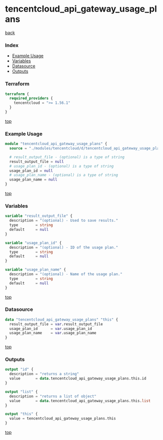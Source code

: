# tencentcloud_api_gateway_usage_plans

[back](../tencentcloud.md)

### Index

- [Example Usage](#example-usage)
- [Variables](#variables)
- [Datasource](#datasource)
- [Outputs](#outputs)

### Terraform

```terraform
terraform {
  required_providers {
    tencentcloud = ">= 1.56.1"
  }
}
```

[top](#index)

### Example Usage

```terraform
module "tencentcloud_api_gateway_usage_plans" {
  source = "./modules/tencentcloud/d/tencentcloud_api_gateway_usage_plans"

  # result_output_file - (optional) is a type of string
  result_output_file = null
  # usage_plan_id - (optional) is a type of string
  usage_plan_id = null
  # usage_plan_name - (optional) is a type of string
  usage_plan_name = null
}
```

[top](#index)

### Variables

```terraform
variable "result_output_file" {
  description = "(optional) - Used to save results."
  type        = string
  default     = null
}

variable "usage_plan_id" {
  description = "(optional) - ID of the usage plan."
  type        = string
  default     = null
}

variable "usage_plan_name" {
  description = "(optional) - Name of the usage plan."
  type        = string
  default     = null
}
```

[top](#index)

### Datasource

```terraform
data "tencentcloud_api_gateway_usage_plans" "this" {
  result_output_file = var.result_output_file
  usage_plan_id      = var.usage_plan_id
  usage_plan_name    = var.usage_plan_name
}
```

[top](#index)

### Outputs

```terraform
output "id" {
  description = "returns a string"
  value       = data.tencentcloud_api_gateway_usage_plans.this.id
}

output "list" {
  description = "returns a list of object"
  value       = data.tencentcloud_api_gateway_usage_plans.this.list
}

output "this" {
  value = tencentcloud_api_gateway_usage_plans.this
}
```

[top](#index)